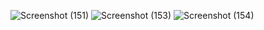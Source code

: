 ![Screenshot (151)](https://github.com/user-attachments/assets/d6e867a0-34ff-4427-91ea-0706b7258561)
![Screenshot (153)](https://github.com/user-attachments/assets/bff65c8d-8f5b-4606-b056-ee14c16c6ea4)
![Screenshot (154)](https://github.com/user-attachments/assets/f479c96f-6c1c-4acb-b068-70d772b52aee)
